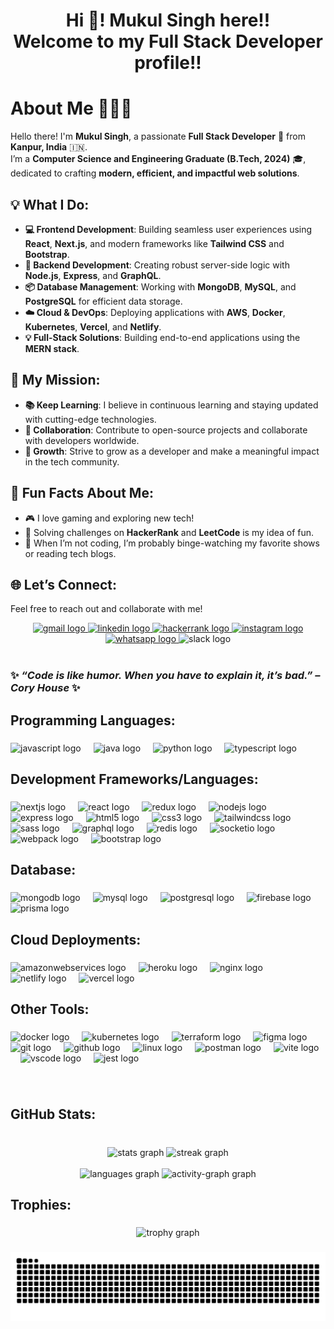 <h1 align="center">Hi 👋! Mukul Singh here!!<br>Welcome to my Full Stack Developer profile!!</h1>


<!--<br clear="both">-->


# About Me 👨‍💻✨


Hello there! I'm **Mukul Singh**, a passionate **Full Stack Developer** 🚀 from **Kanpur, India** 🇮🇳.  
I’m a **Computer Science and Engineering Graduate (B.Tech, 2024)** 🎓, dedicated to crafting **modern, efficient, and impactful web solutions**.



## 💡 What I Do:
- **💻 Frontend Development**: Building seamless user experiences using **React**, **Next.js**, and modern frameworks like **Tailwind CSS** and **Bootstrap**.  
- **🔧 Backend Development**: Creating robust server-side logic with **Node.js**, **Express**, and **GraphQL**.  
- **📦 Database Management**: Working with **MongoDB**, **MySQL**, and **PostgreSQL** for efficient data storage.  
- **☁️ Cloud & DevOps**: Deploying applications with **AWS**, **Docker**, **Kubernetes**, **Vercel**, and **Netlify**.  
- **💡 Full-Stack Solutions**: Building end-to-end applications using the **MERN stack**.  



## 🎯 My Mission:
- **📚 Keep Learning**: I believe in continuous learning and staying updated with cutting-edge technologies.  
- **🤝 Collaboration**: Contribute to open-source projects and collaborate with developers worldwide.  
- **🚀 Growth**: Strive to grow as a developer and make a meaningful impact in the tech community.



## 🌟 Fun Facts About Me:
- 🎮 I love gaming and exploring new tech!  
- 🎯 Solving challenges on **HackerRank** and **LeetCode** is my idea of fun.  
- 🍿 When I’m not coding, I’m probably binge-watching my favorite shows or reading tech blogs.


## 🌐 Let’s Connect:
Feel free to reach out and collaborate with me!  
<div align="center">
  <a href="mailto:mukulsingh0571@gmail.com?subject=Hey!%20I%20want%20to%20connect%20to%20you" target="_blank">
    <img src="https://img.shields.io/static/v1?message=Gmail&logo=gmail&label=&color=D14836&logoColor=white&labelColor=&style=for-the-badge" height="35" alt="gmail logo"  />
  </a>
  <a href="www.linkedin.com/in/mukul-singh-95385720a" target="_blank">
    <img src="https://img.shields.io/static/v1?message=LinkedIn&logo=linkedin&label=&color=0077B5&logoColor=white&labelColor=&style=for-the-badge" height="35" alt="linkedin logo"  />
  </a>
  <a href="https://www.hackerrank.com/profile/mukulsingh0571" target="_blank">
    <img src="https://img.shields.io/static/v1?message=HackerRank&logo=hackerrank&label=&color=2EC866&logoColor=white&labelColor=&style=for-the-badge" height="35" alt="hackerrank logo"  />
  </a>
  <a href="https://www.instagram.com/maverick.mukul/" target="_blank">
    <img src="https://img.shields.io/static/v1?message=Instagram&logo=instagram&label=&color=E4405F&logoColor=white&labelColor=&style=for-the-badge" height="35" alt="instagram logo"  />
  </a>
  <a href="https://wa.link/vz4t54" target="_blank">
    <img src="https://img.shields.io/static/v1?message=Whatsapp&logo=whatsapp&label=&color=25D366&logoColor=white&labelColor=&style=for-the-badge" height="35" alt="whatsapp logo"  />
  </a>
  <img src="https://img.shields.io/static/v1?message=Slack&logo=slack&label=&color=4A154B&logoColor=white&labelColor=&style=for-the-badge" height="35" alt="slack logo"  />
</div>

<br>

### ✨ *“Code is like humor. When you have to explain it, it’s bad.” – Cory House* ✨



<h2 align="left">Programming Languages:</h2>

###



<div align="left">
  <img src="https://skillicons.dev/icons?i=js" height="50" alt="javascript logo"  />
  <img width="12" />
  <img src="https://skillicons.dev/icons?i=java" height="50" alt="java logo"  />
  <img width="12" />
  <img src="https://skillicons.dev/icons?i=py" height="50" alt="python logo"  />
  <img width="12" />
  <img src="https://skillicons.dev/icons?i=ts" height="50" alt="typescript logo"  />
</div>

###



<h2 align="left">Development Frameworks/Languages:</h2>

###



<div align="left">
  <img src="https://skillicons.dev/icons?i=nextjs" height="50" alt="nextjs logo"  />
  <img width="12" />
  <img src="https://skillicons.dev/icons?i=react" height="50" alt="react logo"  />
  <img width="12" />
  <img src="https://skillicons.dev/icons?i=redux" height="50" alt="redux logo"  />
  <img width="12" />
  <img src="https://skillicons.dev/icons?i=nodejs" height="50" alt="nodejs logo"  />
  <img width="12" />
  <img src="https://skillicons.dev/icons?i=express" height="50" alt="express logo"  />
  <img width="12" />
  <img src="https://skillicons.dev/icons?i=html" height="50" alt="html5 logo"  />
  <img width="12" />
  <img src="https://skillicons.dev/icons?i=css" height="50" alt="css3 logo"  />
  <img width="12" />
  <img src="https://skillicons.dev/icons?i=tailwind" height="50" alt="tailwindcss logo"  />
  <img width="12" />
  <img src="https://skillicons.dev/icons?i=sass" height="50" alt="sass logo"  />
  <img width="12" />
  <img src="https://skillicons.dev/icons?i=graphql" height="50" alt="graphql logo"  />
  <img width="12" />
  <img src="https://skillicons.dev/icons?i=redis" height="50" alt="redis logo"  />
  <img width="12" />
  <img src="https://cdn.simpleicons.org/socketdotio/010101" height="50" alt="socketio logo"  />
  <img width="12" />
  <img src="https://skillicons.dev/icons?i=webpack" height="50" alt="webpack logo"  />
  <img width="12" />
  <img src="https://skillicons.dev/icons?i=bootstrap" height="50" alt="bootstrap logo"  />
</div>

###



<h2 align="left">Database:</h2>

###



<div align="left">
  <img src="https://skillicons.dev/icons?i=mongodb" height="50" alt="mongodb logo"  />
  <img width="12" />
  <img src="https://skillicons.dev/icons?i=mysql" height="50" alt="mysql logo"  />
  <img width="12" />
  <img src="https://skillicons.dev/icons?i=postgres" height="50" alt="postgresql logo"  />
  <img width="12" />
  <img src="https://skillicons.dev/icons?i=firebase" height="50" alt="firebase logo"  />
  <img width="12" />
  <img src="https://skillicons.dev/icons?i=prisma" height="50" alt="prisma logo"  />
</div>

###



<h2 align="left">Cloud Deployments:</h2>

###



<div align="left">
  <img src="https://skillicons.dev/icons?i=aws" height="50" alt="amazonwebservices logo"  />
  <img width="12" />
  <img src="https://skillicons.dev/icons?i=heroku" height="50" alt="heroku logo"  />
  <img width="12" />
  <img src="https://skillicons.dev/icons?i=nginx" height="50" alt="nginx logo"  />
  <img width="12" />
  <img src="https://skillicons.dev/icons?i=netlify" height="50" alt="netlify logo"  />
  <img width="12" />
  <img src="https://skillicons.dev/icons?i=vercel" height="50" alt="vercel logo"  />
</div>

###



<h2 align="left">Other Tools:</h2>

###



<div align="left">
  <img src="https://skillicons.dev/icons?i=docker" height="50" alt="docker logo"  />
  <img width="12" />
  <img src="https://skillicons.dev/icons?i=kubernetes" height="50" alt="kubernetes logo"  />
  <img width="12" />
  <img src="https://cdn.simpleicons.org/terraform/7B42BC" height="50" alt="terraform logo"  />
  <img width="12" />
  <img src="https://skillicons.dev/icons?i=figma" height="50" alt="figma logo"  />
  <img width="12" />
  <img src="https://skillicons.dev/icons?i=git" height="50" alt="git logo"  />
  <img width="12" />
  <img src="https://skillicons.dev/icons?i=github" height="50" alt="github logo"  />
  <img width="12" />
  <img src="https://skillicons.dev/icons?i=linux" height="50" alt="linux logo"  />
  <img width="12" />
  <img src="https://skillicons.dev/icons?i=postman" height="50" alt="postman logo"  />
  <img width="12" />
  <img src="https://skillicons.dev/icons?i=vite" height="50" alt="vite logo"  />
  <img width="12" />
  <img src="https://skillicons.dev/icons?i=vscode" height="50" alt="vscode logo"  />
  <img width="12" />
  <img src="https://skillicons.dev/icons?i=jest" height="50" alt="jest logo"  />
</div>

###

<br clear="both">

<h2 align="left">GitHub Stats:</h2>

###

<br clear="both">

<div align="center">
<img src="https://github-readme-stats.vercel.app/api?username=mukulsingh0571&hide_title=false&hide_rank=false&show_icons=true&include_all_commits=true&count_private=true&disable_animations=false&theme=tokyonight&locale=en&hide_border=false" height="170" alt="stats graph" />
<img src="https://streak-stats.demolab.com/?user=mukulsingh0571&locale=en&mode=daily&theme=tokyonight&hide_border=false&border_radius=5" height="170" alt="streak graph" />
  <br clear="both">
  <br clear="both">
<img src="https://github-readme-stats.vercel.app/api/top-langs?username=mukulsingh0571&locale=en&hide_title=false&layout=compact&card_width=320&langs_count=5&theme=tokyonight&hide_border=false" height="163" alt="languages graph" />
<img src="https://github-readme-activity-graph.vercel.app/graph?username=mukulsingh0571&theme=tokyo-night&area=true&hide_border=false" height="163" alt="activity-graph graph" />
</div>

###


<h2 align="left">Trophies:</h2>

###


<div align="center">
  <img src="https://github-profile-trophy.vercel.app?username=mukulsingh0571&theme=tokyonight" height="150" alt="trophy graph"  />
</div>













###

<div align="center">
  <img alt="snake eating my contributions" src="https://raw.githubusercontent.com/HILAYTRIVEDI/HILAYTRIVEDI/output/github-contribution-grid-snake.svg" />
</div>

###
